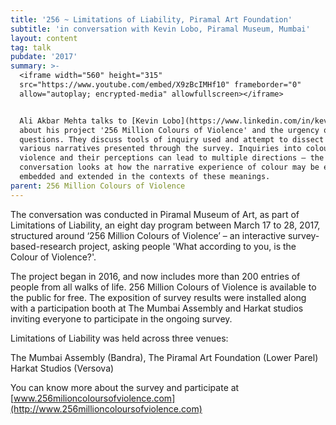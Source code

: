 ```yaml
---
title: '256 ~ Limitations of Liability, Piramal Art Foundation'
subtitle: 'in conversation with Kevin Lobo, Piramal Museum, Mumbai'
layout: content
tag: talk
pubdate: '2017'
summary: >-
  <iframe width="560" height="315"
  src="https://www.youtube.com/embed/X9zBcIMHf10" frameborder="0"
  allow="autoplay; encrypted-media" allowfullscreen></iframe>


  Ali Akbar Mehta talks to [Kevin Lobo](https://www.linkedin.com/in/kevlobo/)
  about his project '256 Million Colours of Violence' and the urgency of asking
  questions. They discuss tools of inquiry used and attempt to dissect the
  various narratives presented through the survey. Inquiries into colour,
  violence and their perceptions can lead to multiple directions – the
  conversation looks at how the narrative experience of colour may be embodied,
  embedded and extended in the contexts of these meanings.
parent: 256 Million Colours of Violence
---
```

The conversation was conducted in Piramal Museum of Art, as part of Limitations of Liability, an eight day program between March 17 to 28, 2017, structured around ‘256 Million Colours of Violence’ – an interactive survey-based-research project, asking people 'What according to you, is the Colour of Violence?'.

The project began in 2016, and now includes more than 200 entries of people from all walks of life. 256 Million Colours of Violence is available to the public for free. The exposition of survey results were installed along with a participation booth at The Mumbai Assembly and Harkat studios inviting everyone to participate in the ongoing survey.

Limitations of Liability was held across three venues:

The Mumbai Assembly (Bandra), The Piramal Art Foundation (Lower Parel) Harkat Studios (Versova)

You can know more about the survey and participate at [www.256milioncoloursofviolence.com](http://www.256millioncoloursofviolence.com)
